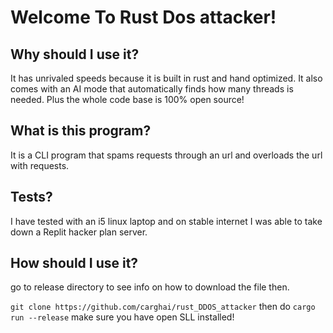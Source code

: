 # Welcome To Rust Dos attacker!

## Why should I use it?

It has unrivaled speeds because it is built in rust and hand optimized. It also comes with an AI mode that automatically finds how many threads is needed. Plus the whole code base is 100% open source!


## What is this program? 

It is a CLI program that spams requests through an url and overloads the url with requests.

## Tests?

I have tested with an i5 linux laptop and on stable internet I was able to take down a Replit hacker plan server.

## How should I use it?

go to release directory to see info on how to download the file then.

``
git clone https://github.com/carghai/rust_DDOS_attacker
``
then do 
``
cargo run --release
``  make sure you have open SLL installed!